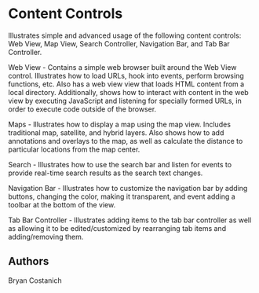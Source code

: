 Content Controls
================

Illustrates simple and advanced usage of the following content
controls: Web View, Map View, Search  Controller, Navigation Bar,
and Tab Bar Controller.

Web View - Contains a simple web browser built around the Web
View control. Illustrates how to load URLs, hook into events,
perform browsing functions, etc. Also has a web view view that
loads HTML content from a local directory. Additionally, shows
how to interact with content in the web view by executing JavaScript
and listening for specially formed URLs, in order to execute code
outside of the browser.

Maps - Illustrates how to display a map using the map view. Includes
traditional map, satellite, and hybrid layers. Also shows how to add
annotations and overlays to the map, as well as calculate the distance
to particular locations from the map center.

Search - Illustrates how to use the search bar and listen for events to
provide real-time search results as the search text changes. 

Navigation Bar - Illustrates how to customize the navigation bar by
adding buttons, changing the color, making it transparent, and event
adding a toolbar at the bottom of the view. 

Tab Bar Controller - Illustrates adding items to the tab bar controller
as well as allowing it to be edited/customized by rearranging tab items
and adding/removing them.

Authors
-------

Bryan Costanich
